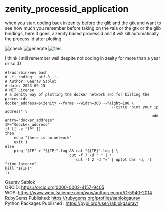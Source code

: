 # zenity_processid_application
when you start coding back in zenity before the glib and the gtk and want to see how much you remember before taking on the vala or the gtk or the glib bindings, here it goes, a zenity based processid and it will kill automatically the process id after plotting.

![check](https://github.com/sablokgaurav/zenity_processid_application/blob/main/invoke_zenity_plotter.png)
![generate](https://github.com/sablokgaurav/zenity_processid_application/blob/main/plot_network.png)
![files](https://github.com/sablokgaurav/zenity_processid_application/blob/main/files_generated.png)

I think i still remember well despite not coding in zenity for more than a year or so :D 

```
#!/usr/bin/env bash
# -*- coding:  utf-8 -*-
# Author: Gaurav Sablok
# date: 2023-09-15
# MIT License
# a zenity way of plotting the docker network and for killing the processids
docker_address=$(zenity --forms --width=300 --height=100 \
                                                --title "plot your ip address" \
                                                                --add-entry="docker_address")
IP="$docker_address"
if [[ -z "IP" ]]
then
    echo "there is no network"
    exit 1
else
    ping "$IP" > "${IP}".log && cat "${IP}".log | \
                             cut -f 7 -d " " | \
                                cut -f 2 -d "=" | uplot bar -d, -t "time latency"
kill "${IP}"
fi
```

Gaurav Sablok \
ORCID: https://orcid.org/0000-0002-4157-9405 \
WOS: https://www.webofscience.com/wos/author/record/C-5940-2014 \
RubyGems Published: https://rubygems.org/profiles/sablokgaurav \
Python Packages Published : https://pypi.org/user/sablokgaurav/

